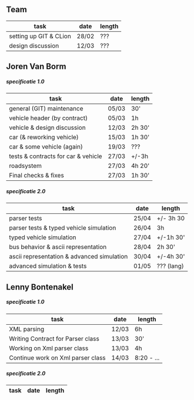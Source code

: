 Team
---
| task | date | length |
|---|---|---|
| setting up GIT & CLion | 28/02 |???|
| design discussion | 12/03 | ??? |


Joren Van Borm
---
##### specificatie 1.0
| task | date | length |
|---|---|---|
| general (GIT) maintenance | 05/03 | 30' |
| vehicle header (by contract) | 05/03 | 1h |
| vehicle & design discussion | 12/03 | 2h 30' |
| car (& reworking vehicle) | 15/03 | 1h 30' |
| car & some vehicle (again) | 19/03 | ??? |
| tests & contracts for car & vehicle | 27/03 | +/-3h |
| roadsystem | 27/03 | 4h 20' |
| Final checks & fixes | 27/03 | 1h 30' |

##### specificatie 2.0
| task | date | length |
|---|---|---|
| parser tests | 25/04 | +/- 3h 30 |
| parser tests & typed vehicle simulation | 26/04 | 3h |
| typed vehicle simulation | 27/04 | +/-1h 30' |
| bus behavior & ascii representation | 28/04 | 2h 30' |
| ascii representation & advanced simulation | 30/04 | +/-4h 30' |
| advanced simulation & tests | 01/05 | ??? (lang) |

Lenny Bontenakel
---
##### specificatie 1.0
| task | date | length |
|---|---|---|
| XML parsing | 12/03 | 6h |
| Writing Contract for Parser class   | 13/03 | 30' |
| Working on Xml parser class | 13/03 | 4h |
| Continue work on Xml parser class | 14/03 | 8:20 - ... |

##### specificatie 2.0
| task | date | length |
|---|---|---|